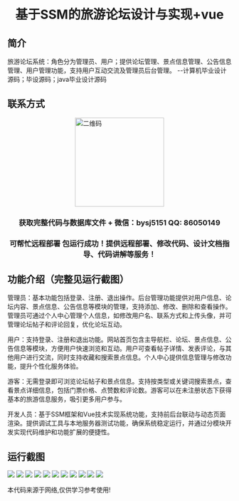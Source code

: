 <p><h1 align="center">基于SSM的旅游论坛设计与实现+vue</h1></p>

## 简介
旅游论坛系统：角色分为管理员、用户；提供论坛管理、景点信息管理、公告信息管理、用户管理功能，支持用户互动交流及管理员后台管理。    --计算机毕业设计源码；毕设源码；java毕业设计源码


## 联系方式
<img src="https://bs-1329754181.cos.ap-shanghai.myqcloud.com/wx.jpg" alt="二维码" style="display: block; margin: 0 auto;" width="200px">
<p><h3 align="center">获取完整代码与数据库文件 + 微信：bysj5151 QQ: 86050149</h3></p>
<p><h3 align="center">可帮忙远程部署 包运行成功！提供远程部署、修改代码、设计文档指导、代码讲解等服务！</h3></p>

## 功能介绍（完整见运行截图）
管理员：基本功能包括登录、注册、退出操作。后台管理功能提供对用户信息、论坛内容、景点信息、公告信息等模块的管理，支持添加、修改、删除和查看操作。管理员可通过个人中心管理个人信息，如修改用户名、联系方式和上传头像，并可管理论坛帖子和评论回复，优化论坛互动。

用户：支持登录、注册和退出功能。网站首页包含主导航栏、论坛、景点信息、公告信息等模块，方便用户快速浏览和互动。用户可查看帖子详情、发表评论，与其他用户进行交流，同时支持收藏和搜索景点信息。个人中心提供信息管理与修改功能，提升个性化服务体验。

游客：无需登录即可浏览论坛帖子和景点信息。支持按类型或关键词搜索景点，查看景点详细信息，包括门票价格、点赞数和评论数。游客可以在未注册状态下获得基本的旅游信息服务，吸引更多用户参与。

开发人员：基于SSM框架和Vue技术实现系统功能，支持前后台联动与动态页面渲染。提供调试工具与本地服务器测试功能，确保系统稳定运行，并通过分模块开发实现代码维护和功能扩展的便捷性。


## 运行截图
![](https://bs-1329754181.cos.ap-shanghai.myqcloud.com/ssm/TourismForum/img/001.jpg)
![](https://bs-1329754181.cos.ap-shanghai.myqcloud.com/ssm/TourismForum/img/002.jpg)
![](https://bs-1329754181.cos.ap-shanghai.myqcloud.com/ssm/TourismForum/img/003.jpg)
![](https://bs-1329754181.cos.ap-shanghai.myqcloud.com/ssm/TourismForum/img/004.jpg)
![](https://bs-1329754181.cos.ap-shanghai.myqcloud.com/ssm/TourismForum/img/005.jpg)
![](https://bs-1329754181.cos.ap-shanghai.myqcloud.com/ssm/TourismForum/img/006.jpg)
![](https://bs-1329754181.cos.ap-shanghai.myqcloud.com/ssm/TourismForum/img/007.jpg)
![](https://bs-1329754181.cos.ap-shanghai.myqcloud.com/ssm/TourismForum/img/008.jpg)
![](https://bs-1329754181.cos.ap-shanghai.myqcloud.com/ssm/TourismForum/img/009.jpg)
![](https://bs-1329754181.cos.ap-shanghai.myqcloud.com/ssm/TourismForum/img/010.jpg)
![](https://bs-1329754181.cos.ap-shanghai.myqcloud.com/ssm/TourismForum/img/011.jpg)

<p>本代码来源于网络,仅供学习参考使用!</p>
